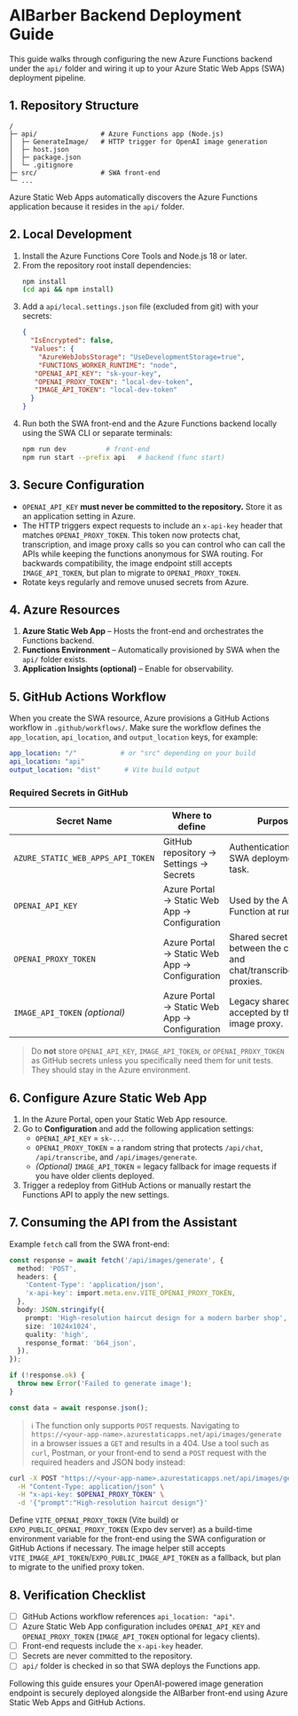 # AIBarber Backend Deployment Guide

This guide walks through configuring the new Azure Functions backend under the `api/` folder and wiring it up to your Azure Static Web Apps (SWA) deployment pipeline.

## 1. Repository Structure

```
/
├─ api/                # Azure Functions app (Node.js)
│  ├─ GenerateImage/   # HTTP trigger for OpenAI image generation
│  ├─ host.json
│  ├─ package.json
│  └─ .gitignore
├─ src/                # SWA front-end
└─ ...
```

Azure Static Web Apps automatically discovers the Azure Functions application because it resides in the `api/` folder.

## 2. Local Development

1. Install the Azure Functions Core Tools and Node.js 18 or later.
2. From the repository root install dependencies:
   ```bash
   npm install
   (cd api && npm install)
   ```
3. Add a `api/local.settings.json` file (excluded from git) with your secrets:
   ```json
   {
     "IsEncrypted": false,
     "Values": {
       "AzureWebJobsStorage": "UseDevelopmentStorage=true",
       "FUNCTIONS_WORKER_RUNTIME": "node",
      "OPENAI_API_KEY": "sk-your-key",
      "OPENAI_PROXY_TOKEN": "local-dev-token",
      "IMAGE_API_TOKEN": "local-dev-token"
     }
   }
   ```
4. Run both the SWA front-end and the Azure Functions backend locally using the SWA CLI or separate terminals:
   ```bash
   npm run dev          # front-end
   npm run start --prefix api   # backend (func start)
   ```

## 3. Secure Configuration

- `OPENAI_API_KEY` **must never be committed to the repository.** Store it as an application setting in Azure.
- The HTTP triggers expect requests to include an `x-api-key` header that matches `OPENAI_PROXY_TOKEN`. This token now
  protects chat, transcription, and image proxy calls so you can control who can call the APIs while keeping the
  functions anonymous for SWA routing. For backwards compatibility, the image endpoint still accepts
  `IMAGE_API_TOKEN`, but plan to migrate to `OPENAI_PROXY_TOKEN`.
- Rotate keys regularly and remove unused secrets from Azure.

## 4. Azure Resources

1. **Azure Static Web App** – Hosts the front-end and orchestrates the Functions backend.
2. **Functions Environment** – Automatically provisioned by SWA when the `api/` folder exists.
3. **Application Insights (optional)** – Enable for observability.

## 5. GitHub Actions Workflow

When you create the SWA resource, Azure provisions a GitHub Actions workflow in `.github/workflows/`. Make sure the workflow defines the `app_location`, `api_location`, and `output_location` keys, for example:

```yaml
app_location: "/"           # or "src" depending on your build
api_location: "api"
output_location: "dist"      # Vite build output
```

### Required Secrets in GitHub

| Secret Name                   | Where to define                          | Purpose                                     |
| ----------------------------- | ---------------------------------------- | ------------------------------------------- |
| `AZURE_STATIC_WEB_APPS_API_TOKEN` | GitHub repository → Settings → Secrets    | Authentication for the SWA deployment task. |
| `OPENAI_API_KEY`              | Azure Portal → Static Web App → Configuration | Used by the Azure Function at runtime.      |
| `OPENAI_PROXY_TOKEN`          | Azure Portal → Static Web App → Configuration | Shared secret between the client and chat/transcribe/image proxies. |
| `IMAGE_API_TOKEN` *(optional)* | Azure Portal → Static Web App → Configuration | Legacy shared secret accepted by the image proxy. |

> Do **not** store `OPENAI_API_KEY`, `IMAGE_API_TOKEN`, or `OPENAI_PROXY_TOKEN` as GitHub secrets unless you specifically need them for unit tests. They should stay in the Azure environment.

## 6. Configure Azure Static Web App

1. In the Azure Portal, open your Static Web App resource.
2. Go to **Configuration** and add the following application settings:
   - `OPENAI_API_KEY` = `sk-...`
   - `OPENAI_PROXY_TOKEN` = a random string that protects `/api/chat`, `/api/transcribe`, and `/api/images/generate`.
   - *(Optional)* `IMAGE_API_TOKEN` = legacy fallback for image requests if you have older clients deployed.
3. Trigger a redeploy from GitHub Actions or manually restart the Functions API to apply the new settings.

## 7. Consuming the API from the Assistant

Example `fetch` call from the SWA front-end:

```ts
const response = await fetch('/api/images/generate', {
  method: 'POST',
  headers: {
    'Content-Type': 'application/json',
    'x-api-key': import.meta.env.VITE_OPENAI_PROXY_TOKEN,
  },
  body: JSON.stringify({
    prompt: 'High-resolution haircut design for a modern barber shop',
    size: '1024x1024',
    quality: 'high',
    response_format: 'b64_json',
  }),
});

if (!response.ok) {
  throw new Error('Failed to generate image');
}

const data = await response.json();
```

> ℹ️ The function only supports `POST` requests. Navigating to
> `https://<your-app-name>.azurestaticapps.net/api/images/generate` in a
> browser issues a `GET` and results in a 404. Use a tool such as
> `curl`, Postman, or your front-end to send a `POST` request with the
> required headers and JSON body instead:

```bash
curl -X POST "https://<your-app-name>.azurestaticapps.net/api/images/generate" \
  -H "Content-Type: application/json" \
  -H "x-api-key: $OPENAI_PROXY_TOKEN" \
  -d '{"prompt":"High-resolution haircut design"}'
```

Define `VITE_OPENAI_PROXY_TOKEN` (Vite build) or `EXPO_PUBLIC_OPENAI_PROXY_TOKEN` (Expo dev server) as a build-time environment variable for the front-end using the SWA configuration or GitHub Actions if necessary. The image helper still
accepts `VITE_IMAGE_API_TOKEN`/`EXPO_PUBLIC_IMAGE_API_TOKEN` as a fallback, but plan to migrate to the unified proxy token.

## 8. Verification Checklist

- [ ] GitHub Actions workflow references `api_location: "api"`.
- [ ] Azure Static Web App configuration includes `OPENAI_API_KEY` and `OPENAI_PROXY_TOKEN` (`IMAGE_API_TOKEN` optional for legacy clients).
- [ ] Front-end requests include the `x-api-key` header.
- [ ] Secrets are never committed to the repository.
- [ ] `api/` folder is checked in so that SWA deploys the Functions app.

Following this guide ensures your OpenAI-powered image generation endpoint is securely deployed alongside the AIBarber front-end using Azure Static Web Apps and GitHub Actions.
